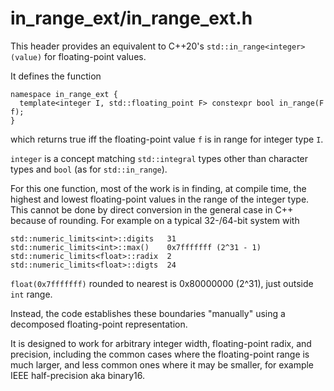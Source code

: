 # in_range_ext/in_range_ext.h

This header provides an equivalent to C++20's ```std::in_range<integer>(value)``` for floating-point values.

It defines the function
```
namespace in_range_ext {
  template<integer I, std::floating_point F> constexpr bool in_range(F f);
}
```
which returns true iff the floating-point value ```f``` is in range for integer type ```I```.

```integer``` is a concept matching ```std::integral``` types other than character types and
```bool``` (as for ```std::in_range```).

For this one function, most of the work is in finding, at compile time, the highest and lowest
floating-point values in the range of the integer type. This cannot be done by direct conversion
in the general case in C++ because of rounding. For example on a typical 32-/64-bit system with

```
std::numeric_limits<int>::digits   31
std::numeric_limits<int>::max()    0x7fffffff (2^31 - 1)
std::numeric_limits<float>::radix  2
std::numeric_limits<float>::digts  24
```

```float(0x7fffffff)``` rounded to nearest is 0x80000000 (2^31), just outside ```int``` range.

Instead, the code establishes these boundaries "manually" using a decomposed floating-point
representation.

It is designed to work for arbitrary integer width, floating-point radix, and precision,
including the common cases where the floating-point range is much larger, and less common ones
where it may be smaller, for example IEEE half-precision aka binary16.

